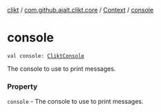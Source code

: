 [clikt](../../index.md) / [com.github.ajalt.clikt.core](../index.md) / [Context](index.md) / [console](./console.md)

# console

`val console: `[`CliktConsole`](../../com.github.ajalt.clikt.output/-clikt-console/index.md)

The console to use to print messages.

### Property

`console` - The console to use to print messages.